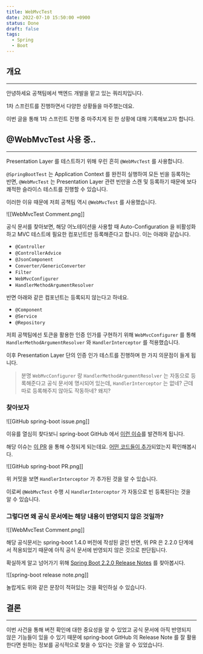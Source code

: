 ```yaml
---
title: WebMvcTest
date: 2022-07-10 15:50:00 +0900
status: Done
draft: false
tags:
  - Spring
  - Boot
---
```

## 개요
---
안녕하세요 공책팀에서 백엔드 개발을 맡고 있는 쿼리치입니다.

1차 스프린트를 진행하면서 다양한 상황들을 마주했는데요.

이번 글을 통해 1차 스프린트 진행 중 마주치게 된 한 상황에 대해 기록해보고자 합니다.

## @WebMvcTest 사용 중..
---
Presentation Layer 를 테스트하기 위해 우린 흔히 `@WebMvcTest` 를 사용합니다.

`@SpringBootTest` 는 Application Context 를 완전히 실행하여 모든 빈을 등록하는 반면, `@WebMvcTest` 는 Presentation Layer 관련 빈만을 스캔 및 등록하기 때문에 보다 쾌적한 슬라이스 테스트를 진행할 수 있습니다.

이러한 이유 때문에 저희 공책팀 역시 `@WebMvcTest` 를 사용했습니다.

![[WebMvcTest Comment.png]]

공식 문서를 찾아보면, 해당 어노테이션을 사용할 때 Auto-Configuration 을 비활성화하고 MVC 테스트에 필요한 컴포넌트만 등록해준다고 합니다. 이는 아래와 같습니다.

- `@Controller`
- `@ControllerAdvice`
- `@JsonComponent`
- `Converter/GenericConverter`
- `Filter`
- `WebMvcConfigurer`
- `HandlerMethodArgumentResolver`

반면 아래와 같은 컴포넌트는 등록되지 않는다고 하네요.

- `@Component`
- `@Service`
- `@Repository`

저희 공책팀에선 토큰을 활용한 인증 인가를 구현하기 위해 `WebMvcConfigurer` 를 통해 `HandlerMethodArgumentResolver` 와 `HandlerInterceptor` 를 적용했습니다.

이후 Presentation Layer 단의 인증 인가 테스트를 진행하며 한 가지 의문점이 들게 됩니다.

> 분명 `WebMvcConfigurer` 랑 `HandlerMethodArgumentResolver` 는 자동으로 등록해준다고 공식 문서에 명시되어 있는데, `HandlerInterceptor` 는 없네? 근데 따로 등록해주지 않아도 작동하네? 왜지?
> 

### 찾아보자

![[GitHub spring-boot issue.png]]

이유를 열심히 찾다보니 spring-boot GitHub 에서 [이런 이슈](https://github.com/spring-projects/spring-boot/issues/17572)를 발견하게 됩니다.

해당 이슈는 [이 PR](https://github.com/spring-projects/spring-boot/pull/17600) 을 통해 수정되게 되는데요. [어떤 코드들이 추가](https://github.com/spring-projects/spring-boot/commit/9f69b61d493c29ff5026bbbee306d507d60a0eac)되었는지 확인해봅시다.

![[GitHub spring-boot PR.png]]

위 커밋을 보면 `HandlerInterceptor` 가 추가된 것을 알 수 있습니다.

이로써 `@WebMvcTest` 수행 시 `HandlerInterceptor` 가 자동으로 빈 등록된다는 것을 알 수 있습니다.

### 그렇다면 왜 공식 문서에는 해당 내용이 반영되지 않은 것일까?

![[WebMvcTest Comment.png]]

해당 공식문서는 spring-boot 1.4.0 버전에 작성된 글인 반면, 위 PR 은 2.2.0 단계에서 적용되었기 때문에 아직 공식 문서에 반영되지 않은 것으로 판단됩니다.

확실하게 알고 넘어가기 위해 [Spring Boot 2.2.0 Release Notes](https://github.com/spring-projects/spring-boot/wiki/Spring-Boot-2.2.0-Release-Notes) 를 찾아봅시다.

![[spring-boot release note.png]]

놀랍게도 위와 같은 문장이 적혀있는 것을 확인하실 수 있습니다.

## 결론
---
이번 사건을 통해 버전 확인에 대한 중요성을 알 수 있었고 공식 문서에 아직 반영되지 않은 기능들이 있을 수 있기 때문에 spring-boot GitHub 의 Release Note 를 잘 활용한다면 원하는 정보를 공식적으로 찾을 수 있다는 것을 알 수 있었습니다.
